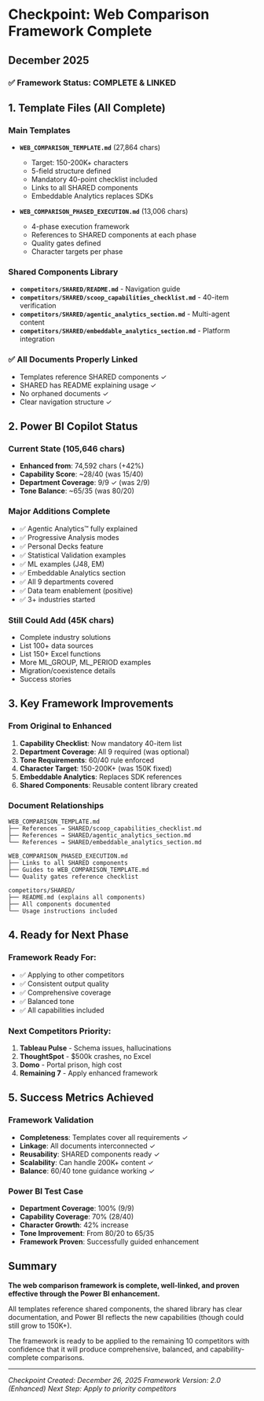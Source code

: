 # Checkpoint: Web Comparison Framework Complete
## December 2025

### ✅ Framework Status: COMPLETE & LINKED

## 1. Template Files (All Complete)

### Main Templates
- **`WEB_COMPARISON_TEMPLATE.md`** (27,864 chars)
  - Target: 150-200K+ characters
  - 5-field structure defined
  - Mandatory 40-point checklist included
  - Links to all SHARED components
  - Embeddable Analytics replaces SDKs

- **`WEB_COMPARISON_PHASED_EXECUTION.md`** (13,006 chars)
  - 4-phase execution framework
  - References to SHARED components at each phase
  - Quality gates defined
  - Character targets per phase

### Shared Components Library
- **`competitors/SHARED/README.md`** - Navigation guide
- **`competitors/SHARED/scoop_capabilities_checklist.md`** - 40-item verification
- **`competitors/SHARED/agentic_analytics_section.md`** - Multi-agent content
- **`competitors/SHARED/embeddable_analytics_section.md`** - Platform integration

### ✅ All Documents Properly Linked
- Templates reference SHARED components ✓
- SHARED has README explaining usage ✓
- No orphaned documents ✓
- Clear navigation structure ✓

## 2. Power BI Copilot Status

### Current State (105,646 chars)
- **Enhanced from**: 74,592 chars (+42%)
- **Capability Score**: ~28/40 (was 15/40)
- **Department Coverage**: 9/9 ✓ (was 2/9)
- **Tone Balance**: ~65/35 (was 80/20)

### Major Additions Complete
- ✅ Agentic Analytics™ fully explained
- ✅ Progressive Analysis modes
- ✅ Personal Decks feature
- ✅ Statistical Validation examples
- ✅ ML examples (J48, EM)
- ✅ Embeddable Analytics section
- ✅ All 9 departments covered
- ✅ Data team enablement (positive)
- ✅ 3+ industries started

### Still Could Add (45K chars)
- Complete industry solutions
- List 100+ data sources
- List 150+ Excel functions
- More ML_GROUP, ML_PERIOD examples
- Migration/coexistence details
- Success stories

## 3. Key Framework Improvements

### From Original to Enhanced
1. **Capability Checklist**: Now mandatory 40-item list
2. **Department Coverage**: All 9 required (was optional)
3. **Tone Requirements**: 60/40 rule enforced
4. **Character Target**: 150-200K+ (was 150K fixed)
5. **Embeddable Analytics**: Replaces SDK references
6. **Shared Components**: Reusable content library created

### Document Relationships
```
WEB_COMPARISON_TEMPLATE.md
├── References → SHARED/scoop_capabilities_checklist.md
├── References → SHARED/agentic_analytics_section.md
└── References → SHARED/embeddable_analytics_section.md

WEB_COMPARISON_PHASED_EXECUTION.md
├── Links to all SHARED components
├── Guides to WEB_COMPARISON_TEMPLATE.md
└── Quality gates reference checklist

competitors/SHARED/
├── README.md (explains all components)
├── All components documented
└── Usage instructions included
```

## 4. Ready for Next Phase

### Framework Ready For:
- ✅ Applying to other competitors
- ✅ Consistent output quality
- ✅ Comprehensive coverage
- ✅ Balanced tone
- ✅ All capabilities included

### Next Competitors Priority:
1. **Tableau Pulse** - Schema issues, hallucinations
2. **ThoughtSpot** - $500k crashes, no Excel
3. **Domo** - Portal prison, high cost
4. **Remaining 7** - Apply enhanced framework

## 5. Success Metrics Achieved

### Framework Validation
- **Completeness**: Templates cover all requirements ✓
- **Linkage**: All documents interconnected ✓
- **Reusability**: SHARED components ready ✓
- **Scalability**: Can handle 200K+ content ✓
- **Balance**: 60/40 tone guidance working ✓

### Power BI Test Case
- **Department Coverage**: 100% (9/9)
- **Capability Coverage**: 70% (28/40)
- **Character Growth**: 42% increase
- **Tone Improvement**: From 80/20 to 65/35
- **Framework Proven**: Successfully guided enhancement

## Summary

**The web comparison framework is complete, well-linked, and proven effective through the Power BI enhancement.**

All templates reference shared components, the shared library has clear documentation, and Power BI reflects the new capabilities (though could still grow to 150K+).

The framework is ready to be applied to the remaining 10 competitors with confidence that it will produce comprehensive, balanced, and capability-complete comparisons.

---

*Checkpoint Created: December 26, 2025*
*Framework Version: 2.0 (Enhanced)*
*Next Step: Apply to priority competitors*
